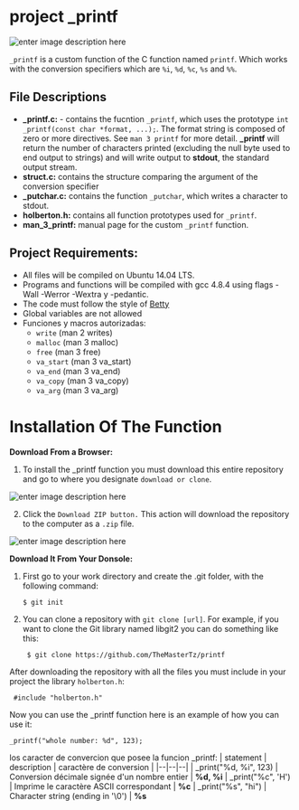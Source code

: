 # project _printf 

![enter image description here](https://www.holbertonschool.com/holberton-logo.png)


`_printf` is a custom function of the C function named `printf`. Which works with the conversion specifiers which are `%i`, `%d`, `%c`, `%s` and `%%`.

 ## File Descriptions
-  **_printf.c:**  - contains the fucntion  `_printf`, which uses the prototype  `int _printf(const char *format, ...);`. The format string is composed of zero or more directives. See  `man 3 printf`  for more detail.  **_printf**  will return the number of characters printed (excluding the null byte used to end output to strings) and will write output to  **stdout**, the standard output stream.
-  **struct.c:** contains the structure comparing the argument of the conversion specifier
-   **_putchar.c:** contains the function  `_putchar`, which writes a character to stdout.
-   **holberton.h:** contains all function prototypes used for  `_printf`.
-   **man_3_printf:** manual page for the custom  `_printf`  function.
## Project Requirements:
-   All files will be compiled on Ubuntu 14.04 LTS.
-   Programs and functions will be compiled with gcc 4.8.4 using flags -Wall -Werror -Wextra y -pedantic.
-    The code must follow the style of [Betty](https://github.com/holbertonschool/Betty/wiki)
-   Global variables are not allowed
-   Funciones y macros autorizadas:
    -    `write` (man 2 writes)
    -   `malloc` (man 3 malloc)
    -   `free` (man 3 free)
    -   `va_start` (man 3 va_start)
    -   `va_end` (man 3 va_end)
    -   `va_copy` (man 3 va_copy)
    -   `va_arg` (man 3 va_arg)

# Installation Of The Function
**Download From a Browser:**
 1. To install the _printf function you must download this entire
    repository and go to where you designate `download or clone`.
 
![enter image description here](https://www.wikihow.com/images/thumb/1/1e/Download-a-GitHub-Folder-Step-3.jpg/v4-728px-Download-a-GitHub-Folder-Step-3.jpg.webp)
 
 2. Click the `Download ZIP button.` This action will download the
    repository to the computer as a `.zip` file.

![enter image description here](https://www.wikihow.com/images/thumb/2/21/Download-a-GitHub-Folder-Step-4.jpg/v4-728px-Download-a-GitHub-Folder-Step-4.jpg.webp)

**Download It From Your Donsole:**

 1. First go to your work directory and create the .git folder, with the
    following command:

    `$ git init`

 2. You can clone a repository with `git clone [url]`. For example, if
    you want to clone the Git library named libgit2 you can do something
    like this:

   

    ` $ git clone https://github.com/TheMasterTz/printf`

After downloading the repository with all the files you must include in your project the library `holberton.h`:

     #include "holberton.h"

Now you can use the _printf function here is an example of how you can use it:
 

    _printf("whole number: %d", 123);
los caracter de convercion que posee la funcion _printf:
| statement | description | caractère de conversion |
|--|--|--|
| _print("%d, %i", 123) | Conversion décimale signée d'un nombre entier | **%d, %i**
| _print("%c", 'H') | Imprime le caractère ASCII correspondant | **%c**
| _print("%s", "hi") | Character string (ending in '\0') | **%s**

